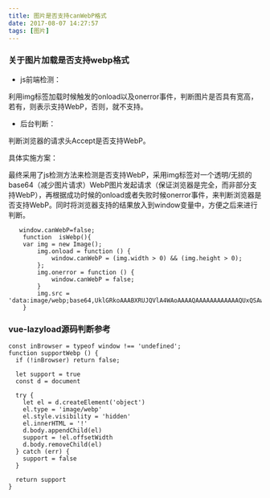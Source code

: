 ```yaml
---
title: 图片是否支持canWebP格式
date: 2017-08-07 14:27:57
tags: [图片]
---
```

### 关于图片加载是否支持webp格式
* js前端检测：

利用img标签加载时候触发的onload以及onerror事件，判断图片是否具有宽高，若有，则表示支持WebP，否则，就不支持。

* 后台判断：

判断浏览器的请求头Accept是否支持WebP。

具体实施方案：

<!--more-->
最终采用了js检测方法来检测是否支持WebP，采用img标签对一个透明/无损的base64（减少图片请求）WebP图片发起请求（保证浏览器是完全，而非部分支持WebP），再根据成功时候的onload或者失败时候onerror事件，来判断浏览器是否支持WebP。同时将浏览器支持的结果放入到window变量中，方便之后来进行判断。

       window.canWebP=false;
		function  isWebp(){
		var img = new Image();
		    img.onload = function () {
		        window.canWebP = (img.width > 0) && (img.height > 0);
		    };
		    img.onerror = function () {
		        window.canWebP = false;
		    }
		    img.src = 'data:image/webp;base64,UklGRkoAAABXRUJQVlA4WAoAAAAQAAAAAAAAAAAAQUxQSAwAAAARBxAR/Q9ERP8DAABWUDggGAAAABQBAJ0BKgEAAQAAAP4AAA3AAP7mtQAAAA==';
		}
		
		
### vue-lazyload源码判断参考

	const inBrowser = typeof window !== 'undefined';
	function supportWebp () {
	  if (!inBrowser) return false;
	
	  let support = true
	  const d = document
	
	  try {
	    let el = d.createElement('object')
	    el.type = 'image/webp'
	    el.style.visibility = 'hidden'
	    el.innerHTML = '!'
	    d.body.appendChild(el)
	    support = !el.offsetWidth
	    d.body.removeChild(el)
	  } catch (err) {
	    support = false
	  }
	
	  return support
	}		